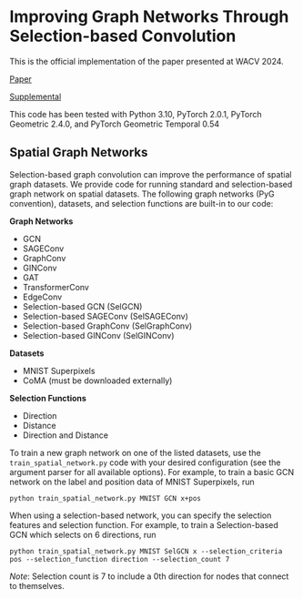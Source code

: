 # Improving Graph Networks Through Selection-based Convolution
This is the official implementation of the paper presented at WACV 2024.

[Paper](https://openaccess.thecvf.com/content/WACV2024/papers/Hart_Improving_Graph_Networks_Through_Selection-Based_Convolution_WACV_2024_paper.pdf)

[Supplemental](https://openaccess.thecvf.com/content/WACV2024/supplemental/Hart_Improving_Graph_Networks_WACV_2024_supplemental.pdf)

This code has been tested with Python 3.10, PyTorch 2.0.1, PyTorch Geometric 2.4.0, and PyTorch Geometric Temporal 0.54

## Spatial Graph Networks
Selection-based graph convolution can improve the performance of spatial graph datasets. We provide code for running standard and selection-based graph network on spatial datasets. The following graph networks (PyG convention), datasets, and selection functions are built-in to our code:

**Graph Networks**
- GCN
- SAGEConv
- GraphConv
- GINConv
- GAT
- TransformerConv
- EdgeConv
- Selection-based GCN (SelGCN)
- Selection-based SAGEConv (SelSAGEConv)
- Selection-based GraphConv (SelGraphConv)
- Selection-based GINConv (SelGINConv)

**Datasets**
- MNIST Superpixels
- CoMA (must be downloaded externally)

**Selection Functions**
- Direction
- Distance
- Direction and Distance

To train a new graph network on one of the listed datasets, use the `train_spatial_network.py` code with your desired configuration (see the argument parser for all available options). For example, to train a basic GCN network on the label and position data of MNIST Superpixels, run

```python train_spatial_network.py MNIST GCN x+pos```

When using a selection-based network, you can specify the selection features and selection function. For example, to train a Selection-based GCN which selects on 6 directions, run

```python train_spatial_network.py MNIST SelGCN x --selection_criteria pos --selection_function direction --selection_count 7```

*Note*: Selection count is 7 to include a 0th direction for nodes that connect to themselves.
